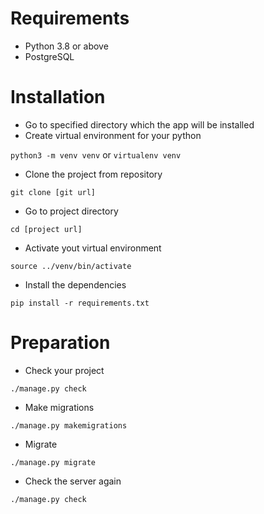 # Requirements

- Python 3.8 or above
- PostgreSQL

# Installation

- Go to specified directory which the app will be installed
- Create virtual environment for your python

`python3 -m venv venv` or `virtualenv venv`

- Clone the project from repository

`git clone [git url]`

- Go to project directory

`cd [project url]`

- Activate yout virtual environment

`source ../venv/bin/activate`

- Install the dependencies

`pip install -r requirements.txt`

# Preparation

- Check your project

`./manage.py check`

- Make migrations

`./manage.py makemigrations`

- Migrate

`./manage.py migrate`

- Check the server again

`./manage.py check`